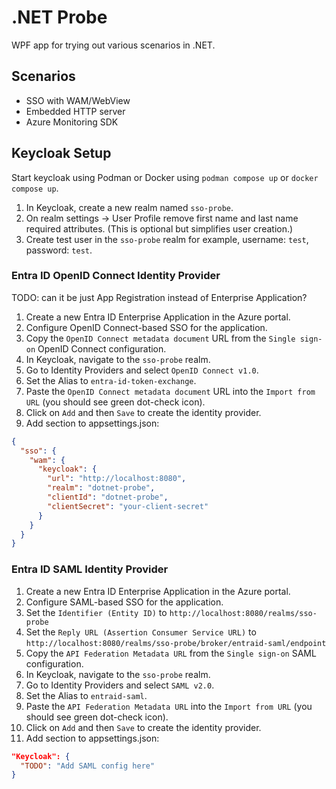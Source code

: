# .NET Probe

WPF app for trying out various scenarios in .NET.

## Scenarios

- SSO with WAM/WebView
- Embedded HTTP server
- Azure Monitoring SDK

## Keycloak Setup

Start keycloak using Podman or Docker using `podman compose up` or `docker compose up`.

1. In Keycloak, create a new realm named `sso-probe`.
2. On realm settings -> User Profile remove first name and last name required attributes. (This is optional but simplifies user creation.)
3. Create test user in the `sso-probe` realm for example, username: `test`, password: `test`.

### Entra ID OpenID Connect Identity Provider

TODO: can it be just App Registration instead of Enterprise Application?

1. Create a new Entra ID Enterprise Application in the Azure portal.
2. Configure OpenID Connect-based SSO for the application.
3. Copy the `OpenID Connect metadata document` URL from the `Single sign-on` OpenID Connect configuration.
4. In Keycloak, navigate to the `sso-probe` realm.
5. Go to Identity Providers and select `OpenID Connect v1.0`.
6. Set the Alias to `entra-id-token-exchange`.
7. Paste the `OpenID Connect metadata document` URL into the `Import from URL` (you should see green dot-check icon).
8. Click on `Add` and then `Save` to create the identity provider.
9. Add section to appsettings.json:

```json
{
  "sso": {
    "wam": {
      "keycloak": {
        "url": "http://localhost:8080",
        "realm": "dotnet-probe",
        "clientId": "dotnet-probe",
        "clientSecret": "your-client-secret"
      }
    }
  }
}
```

### Entra ID SAML Identity Provider

1. Create a new Entra ID Enterprise Application in the Azure portal.
2. Configure SAML-based SSO for the application.
3. Set the `Identifier (Entity ID)` to `http://localhost:8080/realms/sso-probe`
4. Set the `Reply URL (Assertion Consumer Service URL)` to `http://localhost:8080/realms/sso-probe/broker/entraid-saml/endpoint`
5. Copy the `API Federation Metadata URL` from the `Single sign-on` SAML configuration.
6. In Keycloak, navigate to the `sso-probe` realm.
7. Go to Identity Providers and select `SAML v2.0`.
8. Set the Alias to `entraid-saml`.
9. Paste the `API Federation Metadata URL` into the `Import from URL` (you should see green dot-check icon).
10. Click on `Add` and then `Save` to create the identity provider.
11. Add section to appsettings.json:

```json
"Keycloak": {
  "TODO": "Add SAML config here"
}
```
